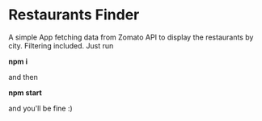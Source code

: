 # Restaurants Finder

A simple App fetching data from Zomato API to display the restaurants by city. Filtering included.
Just run 

**npm i**

and then

**npm start**

and you'll be fine :)


